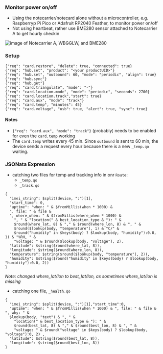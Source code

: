 ### Monitor power on/off
* Using the notecarrier/notecard alone without a microcontroller,
e.g. Raspberryp Pi Pico or Adafruit RP2040 Feather,  to monitor power on/off
* Not using heartbeat, rather use BME280 sensor attached to Notecarrier A to get hourly checkin


![image of Notecarrier A, WBGGLW, and BME280](images/nca_wbglw_bme280.jpg)


### Setup
```
{"req": "card.restore", "delete": true, "connected": true}
{"req": "hub.set", "product": "<your productUID>"}
{"req": "hub.set", "outbound": 60, "mode": "periodic", "align": true}
{"req": "hub.sync"}
{"req": "hub.get"}
{"req": "card.triangulate", "mode": "-"}
{"req": "card.location.mode", "mode": "periodic", "seconds": 2700}
{"req": "card.location.track","start": true}
{"req": "card.aux", "mode": "track"}
{"req": "card.temp", "minutes": 45}
{"req": "card.voltage", "usb": true, "alert": true, "sync": true}
```

#### Notes
* `{"req": "card.aux", "mode": "track"}` (probably) needs to be enabled for even the `card.temp` working
* The `card.temp` writes every 45 min.  Since `outbound` is sent to 60 min, the device sends a request every hour because there is a new `_temp.qo` waiting.

### JSONata Expression
* catching two files for temp and tracking info in onr `Route`:
    * `_temp.qo`
    * `_track.qo`

```
{
  "imei_string": $split(device, ":")[1],
  "start_time": 0,
  "uptime": "when: " & $fromMillis(when * 1000) &
  ", file: " & file &
  ", where_when: " & $fromMillis(where_when * 1000) &
    ", " & "location(" & best_location_type & "): " &
    $round(where_lat, 8) & "," & $round(where_lon, 8) & ", " &
    $round($lookup(body, "temperature"), 1) & "C/" &
    $round("humidity" in $keys(body) ? $lookup(body, "humidity"):0.0, 1) & "%RH, " &
    "voltage: " & $round($lookup(body, "voltage"), 2),
  "latitude": $string($round(where_lat, 8)),
  "longitude": $string($round(where_lon, 8)),
  "temperature": $string($round($lookup(body, "temperature"), 2)),
  "humidity": $string($round("humidity" in $keys(body) ? $lookup(body, "humidity"):0.0, 2))
}
```
*Note: changed where_lat/lon to best_lat/lon, as sometimes where_lat/lon is missing*

* catching one file, `_health.qo`
```
{
  "imei_string": $split(device, ":")[1],"start_time":0,
  "uptime": "when: " & $fromMillis(when * 1000) & ", file: " & file & ", why: " &
  $lookup(body, "text") & ", " &
    "location(" & best_location_type & "): " &
    $round(best_lat, 8) & "," & $round(best_lon, 8) & ", " &
    "voltage: " & $round("voltage" in $keys(body) ? $lookup(body, "voltage"):0, 2) ,
  "latitude": $string($round(best_lat, 8)),
  "longitude": $string($round(best_lon, 8))
}
```

<!--
# vim: ai et ts=4 sts=4 sw=4 nu
-->
